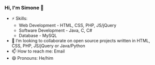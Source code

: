### Hi, I'm Simone 👋

<!--
Here are some ideas to get you started:

- 🔭 I’m currently working on ...
- 🌱 I’m currently learning ...
- 👯 I’m looking to collaborate on ...
- 🤔 I’m looking for help with ...
- 💬 Ask me about ...
- 📫 How to reach me: ...
- 😄 Pronouns: ...
- ⚡ Fun fact: ...
-->

- ⚡ Skills:  
    - Web Development - HTML, CSS, PHP, JS/jQuery  
    - Software Development - Java, C, C#  
    - Database - MySQL
- 👯 I’m looking to collaborate on open source projects written in HTML, CSS, PHP, JS/jQuery or Java/Python
- 📫 How to reach me: Email
- 😄 Pronouns: He/him
